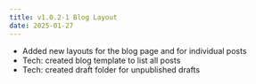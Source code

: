 ```yaml
---
title: v1.0.2-1 Blog Layout
date: 2025-01-27
---
```


- Added new layouts for the blog page and for individual posts
- Tech: created blog template to list all posts
- Tech: created draft folder for unpublished drafts
